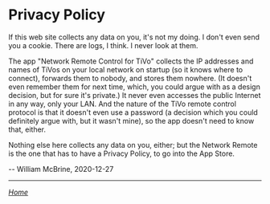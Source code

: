 Privacy Policy
==============

If this web site collects any data on you, it's not my doing. I don't
even send you a cookie. There are logs, I think. I never look at them.

The app "Network Remote Control for TiVo" collects the IP addresses
and names of TiVos on your local network on startup (so it knows where
to connect), forwards them to nobody, and stores them nowhere. (It
doesn't even remember them for next time, which, you could argue with as
a design decision, but for sure it's private.) It never even accesses
the public Internet in any way, only your LAN. And the nature of the
TiVo remote control protocol is that it doesn't even use a password (a
decision which you could definitely argue with, but it wasn't mine), so
the app doesn't need to know that, either.

Nothing else here collects any data on you, either; but the Network
Remote is the one that has to have a Privacy Policy, to go into the App
Store.

-- William McBrine, 2020-12-27

---
*[Home](https://wmcbrine.com/)*

